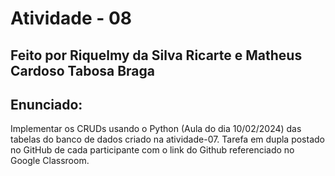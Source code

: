 # Atividade - 08

## Feito por Riquelmy da Silva Ricarte e Matheus Cardoso Tabosa Braga

## Enunciado:
Implementar os CRUDs usando o Python (Aula do dia 10/02/2024) das tabelas do banco de dados criado na atividade-07.
Tarefa em dupla postado no GitHub de cada participante com o link do Github referenciado no Google Classroom.
